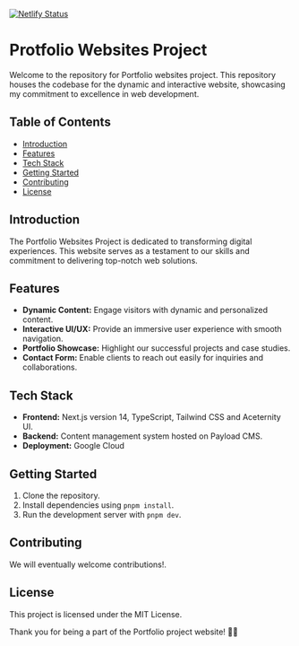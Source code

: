 [![Netlify Status](https://api.netlify.com/api/v1/badges/848c5efb-4ad5-436a-8585-35b330bca72f/deploy-status)](https://app.netlify.com/sites/portfolio-websites-project/deploys)

# Protfolio Websites Project

Welcome to the repository for Portfolio websites project. This repository houses the codebase for the dynamic and
interactive website, showcasing my commitment to excellence in web development.

## Table of Contents

- [Introduction](#introduction)
- [Features](#features)
- [Tech Stack](#tech-stack)
- [Getting Started](#getting-started)
- [Contributing](#contributing)
- [License](#license)

## Introduction

The Portfolio Websites Project is dedicated to transforming digital experiences. This website serves as a testament to
our skills and commitment to delivering top-notch web solutions.

## Features

- **Dynamic Content:** Engage visitors with dynamic and personalized content.
- **Interactive UI/UX:** Provide an immersive user experience with smooth navigation.
- **Portfolio Showcase:** Highlight our successful projects and case studies.
- **Contact Form:** Enable clients to reach out easily for inquiries and collaborations.

## Tech Stack

- **Frontend:** Next.js version 14, TypeScript, Tailwind CSS and Aceternity UI.
- **Backend:** Content management system hosted on Payload CMS.
- **Deployment:** Google Cloud

## Getting Started

1. Clone the repository.
2. Install dependencies using `pnpm install`.
3. Run the development server with `pnpm dev`.

## Contributing

We will eventually welcome contributions!.

## License

This project is licensed under the MIT License.

Thank you for being a part of the Portfolio project website! 🚀✨
